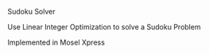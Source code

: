 Sudoku Solver 

Use Linear Integer Optimization to solve a Sudoku Problem

Implemented in Mosel Xpress
